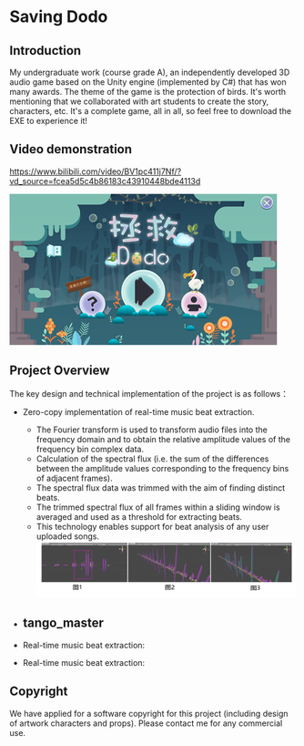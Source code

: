 # Saving Dodo

## Introduction
My undergraduate work (course grade A), an independently developed 3D audio game based on the Unity engine (implemented by C#) that has won many awards. The theme of the game is the protection of birds. It's worth mentioning that we collaborated with art students to create the story, characters, etc. It's a complete game, all in all, so feel free to download the EXE to experience it!

## Video demonstration
https://www.bilibili.com/video/BV1pc411j7Nf/?vd_source=fcea5d5c4b86183c43910448bde4113d

![screen2](https://github.com/fwyc0573/SavingDodo/blob/main/fig/fig2.png)



## Project Overview
The key design and technical implementation of the project is as follows：

- Zero-copy implementation of real-time music beat extraction.
    - The Fourier transform is used to transform audio files into the frequency domain and to obtain the relative amplitude values of the frequency bin complex data.
    - Calculation of the spectral flux (i.e. the sum of the differences between the amplitude values corresponding to the frequency bins of adjacent frames).
    - The spectral flux data was trimmed with the aim of finding distinct beats.
    - The trimmed spectral flux of all frames within a sliding window is averaged and used as a threshold for extracting beats.
    - This technology enables support for beat analysis of any user uploaded songs.
![screen1](https://github.com/fwyc0573/SavingDodo/blob/main/fig/fig1.png)



- tango_master
    - 

- Real-time music beat extraction: 


- Real-time music beat extraction: 








## Copyright
We have applied for a software copyright for this project (including design of artwork characters and props). Please contact me for any commercial use.
